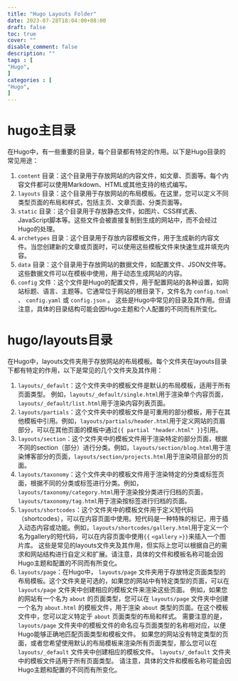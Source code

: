 ```yaml
---
title: "Hugo Layouts Folder"
date: 2023-07-28T18:04:00+08:00
draft: false
toc: true
cover: ""
disable_comment: false
description: ""
tags : [
"Hugo",
]
categories : [
"Hugo",
]
---
```

# hugo主目录

在Hugo中，有一些重要的目录，每个目录都有特定的作用。以下是Hugo目录的常见用途：  

1. `content` 目录：这个目录用于存放网站的内容文件，如文章、页面等。每个内容文件都可以使用Markdown、HTML或其他支持的格式编写。  
2. `layouts` 目录：这个目录用于存放网站的布局模板。在这里，您可以定义不同类型页面的布局和样式，包括主页、文章页面、分类页面等。  
3. `static` 目录：这个目录用于存放静态文件，如图片、CSS样式表、JavaScript脚本等。这些文件会被直接复制到生成的网站中，而不会经过Hugo的处理。  
4. `archetypes` 目录：这个目录用于存放内容模板文件，用于生成新的内容文件。当您创建新的文章或页面时，可以使用这些模板文件来快速生成并填充内容。  
5. `data` 目录：这个目录用于存放网站的数据文件，如配置文件、JSON文件等。这些数据文件可以在模板中使用，用于动态生成网站的内容。 
6. `config` 文件：这个文件是Hugo的配置文件，用于配置网站的各种设置，如网站标题、语言、主题等。它通常位于网站的根目录下，文件名为 `config.toml` 、 `config.yaml` 或 `config.json` 。  这些是Hugo中常见的目录及其作用。但请注意，具体的目录结构可能会因Hugo主题和个人配置的不同而有所变化。



# hugo/layouts目录

在Hugo中，layouts文件夹用于存放网站的布局模板。每个文件夹在layouts目录下都有特定的作用，以下是常见的几个文件夹及其作用：

1. `layouts/_default`：这个文件夹中的模板文件是默认的布局模板，适用于所有页面类型。 例如，`layouts/_default/single.html`用于渲染单个内容页面，`layouts/_default/list.html`用于渲染内容列表页面。
2. `layouts/partials`：这个文件夹中的模板文件是可重用的部分模板，用于在其他模板中引用。例如，`layouts/partials/header.html`用于定义网站的页眉部分，可以在其他页面的模板中通过`{{ partial "header.html" }}`引用。
3. `layouts/section`：这个文件夹中的模板文件用于渲染特定的部分页面，根据不同的section（部分）进行分类。例如，`layouts/section/blog.html`用于渲染博客部分的页面，`layouts/section/projects.html`用于渲染项目部分的页面。
4. `layouts/taxonomy`：这个文件夹中的模板文件用于渲染特定的分类或标签页面，根据不同的分类或标签进行分类。例如，`layouts/taxonomy/category.html`用于渲染按分类进行归档的页面，`layouts/taxonomy/tag.html`用于渲染按标签进行归档的页面。
5. `layouts/shortcodes`：这个文件夹中的模板文件用于定义短代码（shortcodes），可以在内容页面中使用。短代码是一种特殊的标记，用于插入动态内容或功能。例如，`layouts/shortcodes/gallery.html`用于定义一个名为gallery的短代码，可以在内容页面中使用`{{` `<gallery` `>}}`来插入一个图片库。 这些是常见的layouts文件夹及其作用，但实际上您可以根据自己的需求和网站结构进行自定义和扩展。请注意，具体的文件和模板名称可能会因Hugo主题和配置的不同而有所变化。
6. `layouts/page`：在Hugo中， `layouts/page` 文件夹用于存放特定页面类型的布局模板。这个文件夹是可选的，如果您的网站中有特定类型的页面，可以在 `layouts/page` 文件夹中创建相应的模板文件来渲染这些页面。 例如，如果您的网站有一个名为 `about` 的页面类型，您可以在 `layouts/page` 文件夹中创建一个名为 `about.html` 的模板文件，用于渲染 `about` 类型的页面。在这个模板文件中，您可以定义特定于 `about` 页面类型的布局和样式。  需要注意的是， `layouts/page` 文件夹中的模板文件的命名应与页面类型的名称相对应，以便Hugo能够正确地匹配页面类型和模板文件。  如果您的网站没有特定类型的页面，或者您希望使用默认的布局模板来渲染所有页面类型，那么您可以在 `layouts/_default` 文件夹中创建相应的模板文件。 `layouts/_default` 文件夹中的模板文件适用于所有页面类型。  请注意，具体的文件和模板名称可能会因Hugo主题和配置的不同而有所变化。

